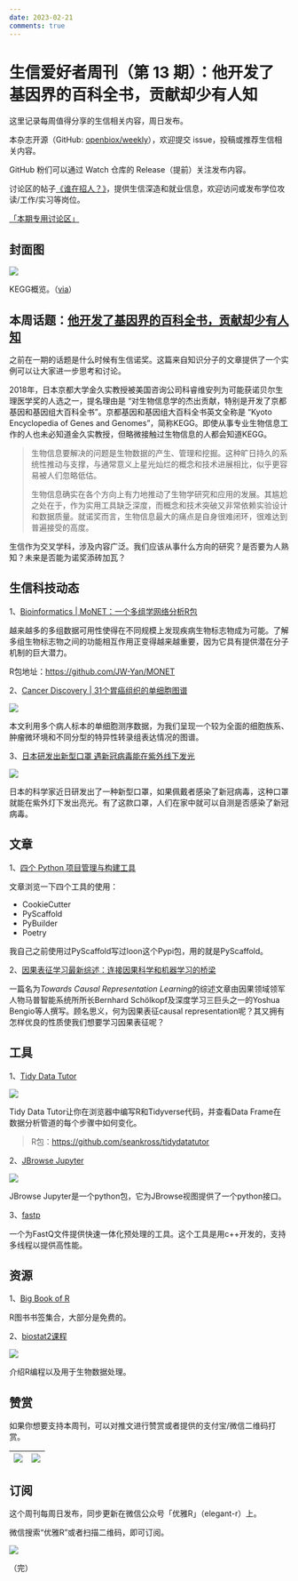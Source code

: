 ```yaml
---
date: 2023-02-21
comments: true
---
```


# 生信爱好者周刊（第 13 期）：他开发了基因界的百科全书，贡献却少有人知

这里记录每周值得分享的生信相关内容，周日发布。

本杂志开源（GitHub: [openbiox/weekly](https://github.com/openbiox/weekly)），欢迎提交 issue，投稿或推荐生信相关内容。

GitHub 粉们可以通过 Watch 仓库的 Release（提前）关注发布内容。

讨论区的帖子[《谁在招人？》](https://github.com/openbiox/weekly/issues/2)，提供生信深造和就业信息，欢迎访问或发布学位攻读/工作/实习等岗位。

[「本期专用讨论区」](https://github.com/openbiox/weekly/issues/349)

## 封面图


![](https://gitee.com/ShixiangWang/ImageCollection/raw/master/2021-12-19/1639905029485-image.png)

KEGG概览。（[via](https://www.genome.jp/kegg/kegg1a.html)）

## 本周话题：[他开发了基因界的百科全书，贡献却少有人知](https://mp.weixin.qq.com/s/jQCKj7eVFUhCiSWahaLoLQ)

之前在一期的话题是什么时候有生信诺奖。这篇来自知识分子的文章提供了一个实例可以让大家进一步思考和讨论。

2018年，日本京都大学金久实教授被美国咨询公司科睿维安列为可能获诺贝尔生理医学奖的人选之一，提名理由是 “对生物信息学的杰出贡献，特别是开发了京都基因和基因组大百科全书”。京都基因和基因组大百科全书英文全称是 “Kyoto Encyclopedia of Genes and Genomes”，简称KEGG。即使从事专业生物信息工作的人也未必知道金久实教授，但略微接触过生物信息的人都会知道KEGG。

> 生物信息要解决的问题是生物数据的产生、管理和挖掘。这种旷日持久的系统性推动与支撑，与通常意义上星光灿烂的概念和技术进展相比，似乎更容易被人们忽略低估。
>
> 生物信息确实在各个方向上有力地推动了生物学研究和应用的发展。其尴尬之处在于，作为实用工具缺乏深度，而概念和技术突破又非常依赖实验设计和数据质量。就诺奖而言，生物信息最大的痛点是自身很难闭环，很难达到普遍接受的高度。

生信作为交叉学科，涉及内容广泛。我们应该从事什么方向的研究？是否要为人熟知？未来是否能为诺奖添砖加瓦？

## 生信科技动态

1、[Bioinformatics | MoNET：一个多组学网络分析R包](https://academic.oup.com/bioinformatics/advance-article-abstract/doi/10.1093/bioinformatics/btab722/6409845?redirectedFrom=fulltext)

越来越多的多组数据可用性使得在不同规模上发现疾病生物标志物成为可能。了解多组生物标志物之间的功能相互作用正变得越来越重要，因为它具有提供潜在分子机制的巨大潜力。

R包地址：<https://github.com/JW-Yan/MONET>

2、[Cancer Discovery | 31个胃癌组织的单细胞图谱](https://mp.weixin.qq.com/s/4mUsuTyIsyRZZTSK0zD9WQ)


![](https://gitee.com/ShixiangWang/ImageCollection/raw/master/2021-12-19/1639904925378-image.png)


本文利用多个病人标本的单细胞测序数据，为我们呈现一个较为全面的细胞族系、肿瘤微环境和不同分型的特异性转录组表达情况的图谱。

3、[日本研发出新型口罩 遇新冠病毒能在紫外线下发光](https://language.chinadaily.com.cn/a/202112/13/WS61b6ea6aa310cdd39bc7b020.html)


![](https://gitee.com/ShixiangWang/ImageCollection/raw/master/2021-12-19/1639904481665-image.png)

日本的科学家近日研发出了一种新型口罩，如果佩戴者感染了新冠病毒，这种口罩就能在紫外灯下发出亮光。有了这款口罩，人们在家中就可以自测是否感染了新冠病毒。

## 文章

1、[四个 Python 项目管理与构建工具](https://mp.weixin.qq.com/s/cZocjukUht2iHxLaIuuWgA)

文章浏览一下四个工具的使用：

- CookieCutter
- PyScaffold
- PyBuilder
- Poetry

我自己之前使用过PyScaffold写过loon这个Pypi包，用的就是PyScaffold。

2、[因果表征学习最新综述：连接因果科学和机器学习的桥梁](https://mp.weixin.qq.com/s/PUztcJA8zlTF5hWpJNdZTA)

一篇名为*Towards Causal Representation Learning*的综述文章由因果领域领军人物马普智能系统所所长Bernhard Schölkopf及深度学习三巨头之一的Yoshua Bengio等人撰写。顾名思义，何为因果表征causal representation呢？其又拥有怎样优良的性质使我们想要学习因果表征呢？

## 工具

1、[Tidy Data Tutor](https://tidydatatutor.com/)


![](https://gitee.com/ShixiangWang/ImageCollection/raw/master/2021-12-19/1639904012060-image.png)

Tidy Data Tutor让你在浏览器中编写R和Tidyverse代码，并查看Data Frame在数据分析管道的每个步骤中如何变化。

> R包：<https://github.com/seankross/tidydatatutor>

2、[JBrowse Jupyter](https://github.com/GMOD/jbrowse-jupyter)


![](https://gitee.com/ShixiangWang/ImageCollection/raw/master/2021-12-19/1639904136392-image.png)

JBrowse Jupyter是一个python包，它为JBrowse视图提供了一个python接口。


3、[fastp](https://github.com/OpenGene/fastp )

一个为FastQ文件提供快速一体化预处理的工具。这个工具是用c++开发的，支持多线程以提供高性能。

## 资源

1、[Big Book of R](https://www.bigbookofr.com/index.html)

R图书书签集合，大部分是免费的。

2、[biostat2课程](https://biostat2.uni.lu/lectures.html)


![](https://gitee.com/ShixiangWang/ImageCollection/raw/master/2021-12-19/1639904402702-image.png)

介绍R编程以及用于生物数据处理。

## 赞赏

如果你想要支持本周刊，可以对推文进行赞赏或者提供的支付宝/微信二维码打赏。

| ![](https://gitee.com/ShixiangWang/ImageCollection/raw/master/png/202109171440597.jpg) | ![](https://gitee.com/ShixiangWang/ImageCollection/raw/master/png/202109171440452.jpg) |
| ------------------------------------------------------------ | ------------------------------------------------------------ |

## 订阅

这个周刊每周日发布，同步更新在微信公众号「优雅R」（elegant-r）上。

微信搜索“优雅R”或者扫描二维码，即可订阅。

![](https://gitee.com/ShixiangWang/ImageCollection/raw/master/png/202109101438292.jpg)

（完）


